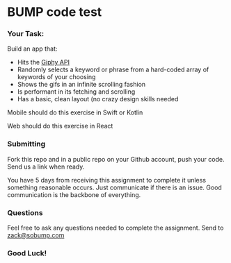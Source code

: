 # BUMP code test

### Your Task: 

Build an app that: 

* Hits the [Giphy API](https://developers.giphy.com/docs/)
* Randomly selects a keyword or phrase from a hard-coded array of keywords of your choosing
* Shows the gifs in an infinite scrolling fashion
* Is performant in its fetching and scrolling
* Has a basic, clean layout (no crazy design skills needed

Mobile should do this exercise in Swift or Kotlin

Web should do this exercise in React 

### Submitting

Fork this repo and in a public repo on your Github account, push your code.  Send us a link when ready.

You have 5 days from receiving this assignment to complete it unless something reasonable occurs. Just communicate if there is an issue. Good communication is the backbone of everything.

### Questions

Feel free to ask any questions needed to complete the assignment. Send to zack@sobump.com

### Good Luck!
